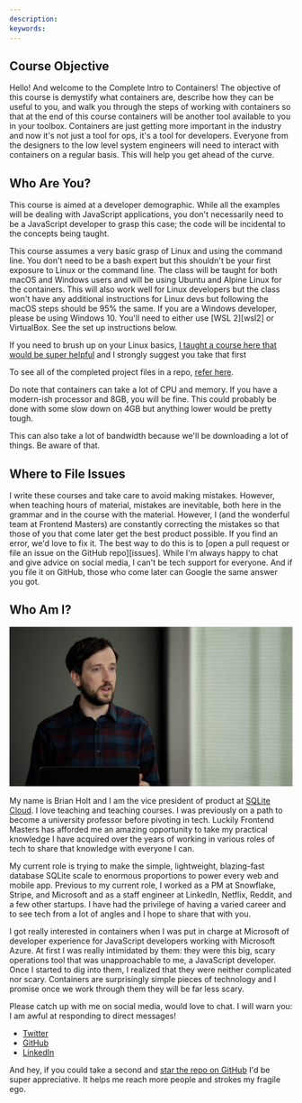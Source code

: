 ```yaml
---
description: 
keywords:
---
```


## Course Objective

Hello! And welcome to the Complete Intro to Containers! The objective of this course is demystify what containers are, describe how they can be useful to you, and walk you through the steps of working with containers so that at the end of this course containers will be another tool available to you in your toolbox. Containers are just getting more important in the industry and now it's not just a tool for ops, it's a tool for developers. Everyone from the designers to the low level system engineers will need to interact with containers on a regular basis. This will help you get ahead of the curve.

## Who Are You?

This course is aimed at a developer demographic. While all the examples will be dealing with JavaScript applications, you don't necessarily need to be a JavaScript developer to grasp this case; the code will be incidental to the concepts being taught.

This course assumes a very basic grasp of Linux and using the command line. You don't need to be a bash expert but this shouldn't be your first exposure to Linux or the command line. The class will be taught for both macOS and Windows users and will be using Ubuntu and Alpine Linux for the containers. This will also work well for Linux developers but the class won't have any additional instructions for Linux devs but following the macOS steps should be 95% the same. If you are a Windows developer, please be using Windows 10. You'll need to either use [WSL 2][wsl2] or VirtualBox. See the set up instructions below.

If you need to brush up on your Linux basics, [I taught a course here that would be super helpful][linux] and I strongly suggest you take that first

To see all of the completed project files in a repo, [refer here][project-files].

Do note that containers can take a lot of CPU and memory. If you have a modern-ish processor and 8GB, you will be fine. This could probably be done with some slow down on 4GB but anything lower would be pretty tough.

This can also take a lot of bandwidth because we'll be downloading a lot of things. Be aware of that.

## Where to File Issues

I write these courses and take care to avoid making mistakes. However, when teaching hours of material, mistakes are inevitable, both here in the grammar and in the course with the material. However, I (and the wonderful team at Frontend Masters) are constantly correcting the mistakes so that those of you that come later get the best product possible. If you find an error, we'd love to fix it. The best way to do this is to [open a pull request or file an issue on the GitHub repo][issues]. While I'm always happy to chat and give advice on social media, I can't be tech support for everyone. And if you file it on GitHub, those who come later can Google the same answer you got.

## Who Am I?

![Brian teaching a course](/images/social-share-cover.jpg)

My name is Brian Holt and I am the vice president of product at [SQLite Cloud][sqlitecloud]. I love teaching and teaching courses. I was previously on a path to become a university professor before pivoting in tech. Luckily Frontend Masters has afforded me an amazing opportunity to take my practical knowledge I have acquired over the years of working in various roles of tech to share that knowledge with everyone I can.

My current role is trying to make the simple, lightweight, blazing-fast database SQLite scale to enormous proportions to power every web and mobile app. Previous to my current role, I worked as a PM at Snowflake, Stripe, and Microsoft and as a staff engineer at LinkedIn, Netflix, Reddit, and a few other startups. I have had the privilege of having a varied career and to see tech from a lot of angles and I hope to share that with you.

I got really interested in containers when I was put in charge at Microsoft of developer experience for JavaScript developers working with Microsoft Azure. At first I was really intimidated by them: they were this big, scary operations tool that was unapproachable to me, a JavaScript developer. Once I started to dig into them, I realized that they were neither complicated nor scary. Containers are surprisingly simple pieces of technology and I promise once we work through them they will be far less scary.

Please catch up with me on social media, would love to chat. I will warn you: I am awful at responding to direct messages!

- [Twitter][twitter]
- [GitHub][github]
- [LinkedIn][linkedin]

And hey, if you could take a second and [star the repo on GitHub][gh] I'd be super appreciative. It helps me reach more people and strokes my fragile ego.

[gh]: https://github.com/btholt/complete-intro-to-containers-v2
[frontend-masters]: https://frontendmasters.com/teachers/brian-holt/
[fehh]: http://frontendhappyhour.com/
[fem]: https://frontendmasters.com/
[twitter]: https://twitter.com/holtbt
[github]: https://github.com/btholt
[linkedin]: https://www.linkedin.com/in/btholt/
[course]: https://frontendmasters.com/courses/complete-intro-containers-v2/
[issue]: https://github.com/btholt/complete-intro-to-containers-v2/issues
[project-files]: https://github.com/btholt/projects-for-complete-intro-to-containers-v2
[linux]: https://frontendmasters.com/courses/linux-command-line/
[sqlitecloud]: https://sqlitecloud.io/